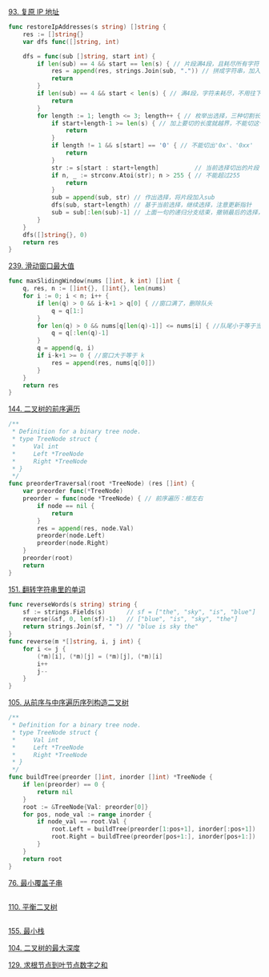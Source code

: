 
<!-- 
[93. 复原 IP 地址](https://leetcode-cn.com/problems/restore-ip-addresses/) 


[239. 滑动窗口最大值](https://leetcode-cn.com/problems/sliding-window-maximum/)


[144. 二叉树的前序遍历](https://leetcode-cn.com/problems/binary-tree-preorder-traversal/)

[151. 翻转字符串里的单词](https://leetcode-cn.com/problems/reverse-words-in-a-string/)


[105. 从前序与中序遍历序列构造二叉树](https://leetcode-cn.com/problems/construct-binary-tree-from-preorder-and-inorder-traversal/)


[76. 最小覆盖子串](https://leetcode-cn.com/problems/minimum-window-substring/) 


[110. 平衡二叉树](https://leetcode-cn.com/problems/balanced-binary-tree/)


[155. 最小栈](https://leetcode-cn.com/problems/min-stack/)


[104. 二叉树的最大深度](https://leetcode-cn.com/problems/maximum-depth-of-binary-tree/) 

[129. 求根节点到叶节点数字之和](https://leetcode-cn.com/problems/sum-root-to-leaf-numbers/) -->


[93. 复原 IP 地址](https://leetcode-cn.com/problems/restore-ip-addresses/) 

```go
func restoreIpAddresses(s string) []string {
	res := []string{}
	var dfs func([]string, int)

	dfs = func(sub []string, start int) {
		if len(sub) == 4 && start == len(s) { // 片段满4段，且耗尽所有字符
			res = append(res, strings.Join(sub, ".")) // 拼成字符串，加入解集
			return
		}
		if len(sub) == 4 && start < len(s) { // 满4段，字符未耗尽，不用往下选了
			return
		}
		for length := 1; length <= 3; length++ { // 枚举出选择，三种切割长度
			if start+length-1 >= len(s) { // 加上要切的长度就越界，不能切这个长度
				return
			}
			if length != 1 && s[start] == '0' { // 不能切出'0x'、'0xx'
				return
			}
			str := s[start : start+length]          // 当前选择切出的片段
			if n, _ := strconv.Atoi(str); n > 255 { // 不能超过255
				return
			}
			sub = append(sub, str) // 作出选择，将片段加入sub
			dfs(sub, start+length) // 基于当前选择，继续选择，注意更新指针
			sub = sub[:len(sub)-1] // 上面一句的递归分支结束，撤销最后的选择，进入下一轮迭代，考察下一个切割长度
		}
	}
	dfs([]string{}, 0)
	return res
}
```


[239. 滑动窗口最大值](https://leetcode-cn.com/problems/sliding-window-maximum/)

```go
func maxSlidingWindow(nums []int, k int) []int {
	q, res, n := []int{}, []int{}, len(nums)
	for i := 0; i < n; i++ {
		if len(q) > 0 && i-k+1 > q[0] { //窗口满了，删除队头
			q = q[1:]
		}
		for len(q) > 0 && nums[q[len(q)-1]] <= nums[i] { //队尾小于等于当前元素，删除队尾
			q = q[:len(q)-1]
		}
		q = append(q, i)
		if i-k+1 >= 0 { //窗口大于等于 k
			res = append(res, nums[q[0]])
		}
	}
	return res
}
```


[144. 二叉树的前序遍历](https://leetcode-cn.com/problems/binary-tree-preorder-traversal/)

```go
/**
 * Definition for a binary tree node.
 * type TreeNode struct {
 *     Val int
 *     Left *TreeNode
 *     Right *TreeNode
 * }
 */
func preorderTraversal(root *TreeNode) (res []int) {
	var preorder func(*TreeNode)
	preorder = func(node *TreeNode) { // 前序遍历：根左右
		if node == nil {
			return
		}  
		res = append(res, node.Val)
		preorder(node.Left)
		preorder(node.Right)
	}
	preorder(root)
	return
}
```

[151. 翻转字符串里的单词](https://leetcode-cn.com/problems/reverse-words-in-a-string/)


```go
func reverseWords(s string) string {
	sf := strings.Fields(s)      // sf = ["the", "sky", "is", "blue"]
	reverse(&sf, 0, len(sf)-1)   // ["blue", "is", "sky", "the"]
	return strings.Join(sf, " ") // "blue is sky the"
}
func reverse(m *[]string, i, j int) {
	for i <= j {
		(*m)[i], (*m)[j] = (*m)[j], (*m)[i]
		i++
		j--
	}
}
```

[105. 从前序与中序遍历序列构造二叉树](https://leetcode-cn.com/problems/construct-binary-tree-from-preorder-and-inorder-traversal/)

```go
/**
 * Definition for a binary tree node.
 * type TreeNode struct {
 *     Val int
 *     Left *TreeNode
 *     Right *TreeNode
 * }
 */
func buildTree(preorder []int, inorder []int) *TreeNode {
	if len(preorder) == 0 {
		return nil
	}
	root := &TreeNode{Val: preorder[0]}
	for pos, node_val := range inorder {
		if node_val == root.Val {
			root.Left = buildTree(preorder[1:pos+1], inorder[:pos+1])
			root.Right = buildTree(preorder[pos+1:], inorder[pos+1:])
		}
	}
	return root
}
```

[76. 最小覆盖子串](https://leetcode-cn.com/problems/minimum-window-substring/) 

```go

```


[110. 平衡二叉树](https://leetcode-cn.com/problems/balanced-binary-tree/)

```go

```

[155. 最小栈](https://leetcode-cn.com/problems/min-stack/)


[104. 二叉树的最大深度](https://leetcode-cn.com/problems/maximum-depth-of-binary-tree/) 

[129. 求根节点到叶节点数字之和](https://leetcode-cn.com/problems/sum-root-to-leaf-numbers/)








